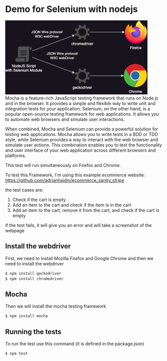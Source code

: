 

# Demo for Selenium with nodejs
![Screenshot](images/selenium.png)
Mocha is a feature-rich JavaScript testing framework that runs on Node.js and in the browser. It provides a simple and flexible way to write unit and integration tests for your application. Selenium, on the other hand, is a popular open-source testing framework for web applications. It allows you to automate web browsers and simulate user interactions.

When combined, Mocha and Selenium can provide a powerful solution for testing web applications. Mocha allows you to write tests in a BDD or TDD style, while Selenium provides a way to interact with the web browser and simulate user actions. This combination enables you to test the functionality and user interface of your web application across different browsers and platforms.

This test will run simultaneously on Firefox and Chrome.

To test this Framework, I'm using this example ecommerce website: https://github.com/adrianhajdin/ecommerce_sanity_stripe

the test cases are:

1. Check if the cart is empty 
2. Add an item to the cart and check if the item is in the cart
3. Add an item to the cart, remove it from the cart, and check if the cart is empty

if the test fails, it will give you an error and will take a screenshot of the webpage

## Install the webdriver

First, we need to install Mozilla Firefox and Google Chrome and then we need to install the webdriver
```bash
$ npm install geckodriver
$ npm install chromedriver
```

## Mocha
Then we will install the mocha testing framework
```bash
$ npm install mocha
```


## Running the tests
To run the test use this command (it is defined in the package.json)
```bash
$ npm test
```